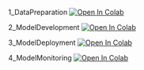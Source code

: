 1_DataPreparation
[![Open In Colab](https://colab.research.google.com/assets/colab-badge.svg)](https://colab.research.google.com/drive/1rw2C7r0n7JdMXi0PjYJ03e2rMnhTFXjJ)

2_ModelDevelopment
[![Open In Colab](https://colab.research.google.com/assets/colab-badge.svg)](https://colab.research.google.com/drive/1Wb7QvjGwCo6LIWHQj_M25dJSxgVNE2b_)

3_ModelDeployment
[![Open In Colab](https://colab.research.google.com/assets/colab-badge.svg)](https://colab.research.google.com/drive/1DDZtG6TySDm00RZYs31rF6gpBLqshiQz)

4_ModelMonitoring
[![Open In Colab](https://colab.research.google.com/assets/colab-badge.svg)](https://colab.research.google.com/drive/1W7EDBzUpSQD1u3DeIC0psepySiWHEpGu)

